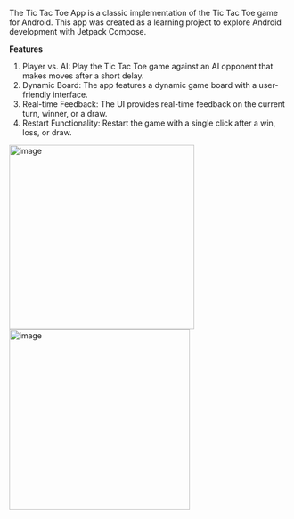 The Tic Tac Toe App is a classic implementation of the Tic Tac Toe game for Android. This app was created as a learning project to explore Android development with Jetpack Compose.

**Features**
1. Player vs. AI: Play the Tic Tac Toe game against an AI opponent that makes moves after a short delay.
2. Dynamic Board: The app features a dynamic game board with a user-friendly interface.
3. Real-time Feedback: The UI provides real-time feedback on the current turn, winner, or a draw.
4. Restart Functionality: Restart the game with a single click after a win, loss, or draw.

<img width="332" alt="image" src="https://github.com/maria-iulia-severin/tic-tac-toe/assets/55393346/1e155778-b67b-472c-914b-baa0ad5cbcf3">
<img width="324" alt="image" src="https://github.com/maria-iulia-severin/tic-tac-toe/assets/55393346/007e513e-6863-4fde-a631-66235413b6a6">
